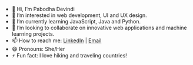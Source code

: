 - 👋 Hi, I’m Pabodha Devindi
- 👀 I’m interested in web development, UI and UX design.
- 🌱 I’m currently learning JavaScript, Java and Python.
- 💞️ I’m looking to collaborate on innovative web applications and machine learning projects.
- 📫 How to reach me: [LinkedIn](https://www.linkedin.com/in/PabodhaDevindi) | [Email](mailto:it22249784@my.sliit.lk)
- 😄 Pronouns: She/Her
- ⚡ Fun fact:  I love hiking and traveling countries!

<!---
devindipb/devindipb is a ✨ special ✨ repository because its `README.md` (this file) appears on your GitHub profile.
You can click the Preview link to take a look at your changes.
--->
